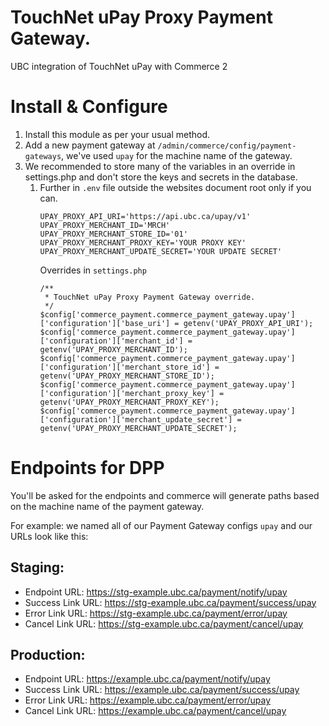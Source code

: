 # TouchNet uPay Proxy Payment Gateway.

UBC integration of TouchNet uPay with Commerce 2

# Install & Configure

1. Install this module as per your usual method.
2. Add a new payment gateway at `/admin/commerce/config/payment-gateways`, we've used `upay` for the machine name of the gateway.
3. We recommended to store many of the variables in an override in settings.php and don't store the keys and secrets in the database.
   1. Further in `.env` file outside the websites document root only if you can.
      ```
      UPAY_PROXY_API_URI='https://api.ubc.ca/upay/v1'
      UPAY_PROXY_MERCHANT_ID='MRCH'
      UPAY_PROXY_MERCHANT_STORE_ID='01'
      UPAY_PROXY_MERCHANT_PROXY_KEY='YOUR PROXY KEY'
      UPAY_PROXY_MERCHANT_UPDATE_SECRET='YOUR UPDATE SECRET'
      ```
      Overrides in `settings.php`
      ```
      /**
       * TouchNet uPay Proxy Payment Gateway override.
       */
      $config['commerce_payment.commerce_payment_gateway.upay']['configuration']['base_uri'] = getenv('UPAY_PROXY_API_URI');
      $config['commerce_payment.commerce_payment_gateway.upay']['configuration']['merchant_id'] = getenv('UPAY_PROXY_MERCHANT_ID');
      $config['commerce_payment.commerce_payment_gateway.upay']['configuration']['merchant_store_id'] = getenv('UPAY_PROXY_MERCHANT_STORE_ID');
      $config['commerce_payment.commerce_payment_gateway.upay']['configuration']['merchant_proxy_key'] = getenv('UPAY_PROXY_MERCHANT_PROXY_KEY');
      $config['commerce_payment.commerce_payment_gateway.upay']['configuration']['merchant_update_secret'] = getenv('UPAY_PROXY_MERCHANT_UPDATE_SECRET');
      ```


# Endpoints for DPP

You'll be asked for the endpoints and commerce will generate paths based on the machine name of the payment gateway.

For example: we named all of our Payment Gateway configs `upay` and our URLs look like this:

## Staging:

- Endpoint URL: https://stg-example.ubc.ca/payment/notify/upay
- Success Link URL: https://stg-example.ubc.ca/payment/success/upay
- Error Link URL: https://stg-example.ubc.ca/payment/error/upay
- Cancel Link URL: https://stg-example.ubc.ca/payment/cancel/upay

## Production:

- Endpoint URL: https://example.ubc.ca/payment/notify/upay
- Success Link URL: https://example.ubc.ca/payment/success/upay
- Error Link URL: https://example.ubc.ca/payment/error/upay
- Cancel Link URL: https://example.ubc.ca/payment/cancel/upay
